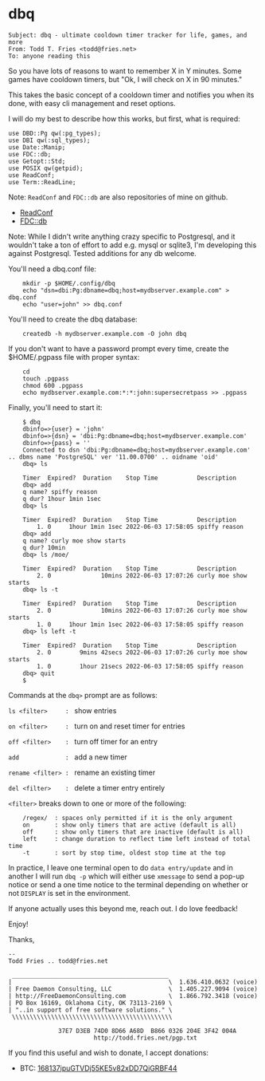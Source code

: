 # dbq
```
Subject: dbq - ultimate cooldown timer tracker for life, games, and more
From: Todd T. Fries <todd@fries.net>
To: anyone reading this
```

So you have lots of reasons to want to remember X in Y minutes.  Some games
have cooldown timers, but "Ok, I will check on X in 90 minutes."

This takes the basic concept of a cooldown timer and notifies you when its
done, with easy cli management and reset options.

I will do my best to describe how this works, but first, what is required:

```
use DBD::Pg qw(:pg_types);
use DBI qw(:sql_types);
use Date::Manip;
use FDC::db;
use Getopt::Std;
use POSIX qw(getpid);
use ReadConf;
use Term::ReadLine;
```

Note: `ReadConf` and `FDC::db` are also repositories of mine on github.

  - [ReadConf](https://github.com/toddfries/ReadConf)
  - [FDC::db](https://github.com/toddfries/FDC-db)

Note: While I didn't write anything crazy specific to Postgresql, and it
wouldn't take a ton of effort to add e.g. mysql or sqlite3, I'm developing
this against Postgresql.  Tested additions for any db welcome.

You'll need a dbq.conf file:

```
	mkdir -p $HOME/.config/dbq
	echo "dsn=dbi:Pg:dbname=dbq;host=mydbserver.example.com" > dbq.conf
	echo "user=john" >> dbq.conf
```

You'll need to create the dbq database:
```
	createdb -h mydbserver.example.com -O john dbq
```

If you don't want to have a password prompt every time, create the
$HOME/.pgpass file with proper syntax:
```
	cd
	touch .pgpass
	chmod 600 .pgpass
	echo mydbserver.example.com:*:*:john:supersecretpass >> .pgpass
```

Finally, you'll need to start it:

```
	$ dbq
	dbinfo=>{user} = 'john'
	dbinfo=>{dsn} = 'dbi:Pg:dbname=dbq;host=mydbserver.example.com'
	dbinfo=>{pass} = ''
	Connected to dsn 'dbi:Pg:dbname=dbq;host=mydbserver.example.com' .. dbms name 'PostgreSQL' ver '11.00.0700' .. oidname 'oid'
	dbq> ls

	Timer  Expired?  Duration    Stop Time           Description
	dbq> add 
	q name? spiffy reason
	q dur? 1hour 1min 1sec
	dbq> ls

	Timer  Expired?  Duration    Stop Time           Description
	    1. 0     1hour 1min 1sec 2022-06-03 17:58:05 spiffy reason
	dbq> add
	q name? curly moe show starts
	q dur? 10min
	dbq> ls /moe/

	Timer  Expired?  Duration    Stop Time           Description
	    2. 0              10mins 2022-06-03 17:07:26 curly moe show starts
	dbq> ls -t

	Timer  Expired?  Duration    Stop Time           Description
	    2. 0              10mins 2022-06-03 17:07:26 curly moe show starts
	    1. 0     1hour 1min 1sec 2022-06-03 17:58:05 spiffy reason
	dbq> ls left -t

	Timer  Expired?  Duration    Stop Time           Description
	    2. 0        9mins 42secs 2022-06-03 17:07:26 curly moe show starts
	    1. 0        1hour 21secs 2022-06-03 17:58:05 spiffy reason
	dbq> quit
	$
```

Commands at the `dbq>` prompt are as follows:

`ls <filter>     : ` show entries

`on <filter>     : ` turn on and reset timer for entries

`off <filter>    : ` turn off timer for an entry

`add             : ` add a new timer

`rename <filter> : ` rename an existing timer

`del <filter>    : ` delete a timer entry entirely

`<filter>` breaks down to one or more of the following:

```
	/regex/  : spaces only permitted if it is the only argument
	on       : show only timers that are active (default is all)
	off      : show only timers that are inactive (default is all)
	left	 : change duration to reflect time left instead of total time
	-t       : sort by stop time, oldest stop time at the top
```

In practice, I leave one terminal open to do `data entry/update` and in another
I will run `dbq -p` which will either use `xmessage` to send a pop-up notice
or send a one time notice to the terminal depending on whether or not
`DISPLAY` is set in the environment.

If anyone actually uses this beyond me, reach out.  I do love feedback!

Enjoy!

Thanks,

```
--
Todd Fries .. todd@fries.net

 ____________________________________________
|                                            \  1.636.410.0632 (voice)
| Free Daemon Consulting, LLC                \  1.405.227.9094 (voice)
| http://FreeDaemonConsulting.com            \  1.866.792.3418 (voice)
| PO Box 16169, Oklahoma City, OK 73113-2169 \
| "..in support of free software solutions." \
 \\\\\\\\\\\\\\\\\\\\\\\\\\\\\\\\\\\\\\\\\\\\\
                                                 
              37E7 D3EB 74D0 8D66 A68D  B866 0326 204E 3F42 004A
                        http://todd.fries.net/pgp.txt
```

If you find this useful and wish to donate, I accept donations:

- BTC: [168137ipuGTVDj55KE5v82xDD7QiGRBF44](bitcoin:168137ipuGTVDj55KE5v82xDD7QiGRBF44)

